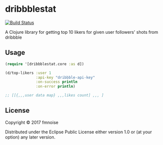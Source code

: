 # dribbblestat

[![Build Status](https://travis-ci.org/fmnoise/dribbblestat.svg?branch=master)](https://travis-ci.org/fmnoise/dribbblestat)

A Clojure library for getting top 10 likers for given user followers' shots from dribbble

## Usage

```clojure
(require '[dribbblestat.core :as d])

(d/top-likers :user 1
              :api-key "dribbble-api-key"
              :on-success println
              :on-error println)

;; [[{,,,user data map} ,,,likes count] ,,, ]
```

## License

Copyright © 2017 fmnoise

Distributed under the Eclipse Public License either version 1.0 or (at
your option) any later version.

